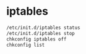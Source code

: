 # iptables

```sh
/etc/init.d/iptables status
/etc/init.d/iptables stop
chkconfig iptables off
chkconfig list
```

